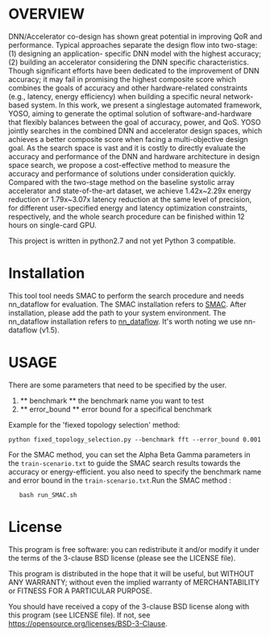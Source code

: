 # OVERVIEW
DNN/Accelerator co-design has shown great potential in improving QoR and performance. Typical approaches separate the design flow into two-stage: (1) designing an application- specific DNN model with the highest accuracy; (2) building an accelerator considering the DNN specific characteristics. Though significant efforts have been dedicated to the improvement of DNN accuracy; it may fail in promising the highest composite score which combines the goals of accuracy and other hardware-related constraints (e.g., latency, energy efficiency) when building a specific neural network-based system. In this work, we present a singlestage automated framework, YOSO, aiming to generate the optimal solution of software-and-hardware that flexibly balances between the goal of accuracy, power, and QoS. YOSO jointly searches in the combined DNN and accelerator design spaces, which achieves a better composite score when facing a multi-objective design goal. As the search space is vast and it is costly to directly evaluate the accuracy and performance of the DNN and hardware architecture in design space search, we propose a cost-effective method to measure the accuracy and performance of solutions under consideration quickly. Compared with the two-stage method on the baseline systolic array accelerator and state-of-the-art dataset, we achieve 1.42x~2.29x energy reduction or 1.79x~3.07x latency reduction at the same level of precision, for different user-specified energy and latency optimization constraints, respectively, and the whole search procedure can be finished within 12 hours on single-card GPU. 

This project is written in python2.7 and not yet Python 3 compatible.


# Installation

This tool tool needs SMAC to perform the search procedure and needs nn_dataflow for evaluation. 
The SMAC installation refers to [SMAC](https://www.cs.ubc.ca/labs/beta/Projects/SMAC/v2.10.03/quickstart.html). After installation, please add the path to your system environment.
The nn_dataflow installation refers to [nn_dataflow](https://github.com/stanford-mast/nn_dataflow). It's worth noting we use nn-dataflow (v1.5).

# USAGE
There are some parameters that need to be specified by the user. 
1) ** benchmark ** the benchmark name you want to test 
2) ** error_bound ** error bound for a specifical benchmark

Example for the 'fiexed topology selection' method:
    
    python fixed_topology_selection.py --benchmark fft --error_bound 0.001

For the SMAC method, you can set the Alpha Beta Gamma parameters in the `train-scenario.txt` to guide the SMAC search results towards the accuracy or energy-efficient. you also need to specify the benchmark name and error bound in the `train-scenario.txt`.Run the SMAC method :

       bash run_SMAC.sh



# License

This program is free software: you can redistribute it and/or modify
it under the terms of the 3-clause BSD license (please see the LICENSE file).

This program is distributed in the hope that it will be useful,
but WITHOUT ANY WARRANTY; without even the implied warranty of
MERCHANTABILITY or FITNESS FOR A PARTICULAR PURPOSE.

You should have received a copy of the 3-clause BSD license 
along with this program (see LICENSE file). 
If not, see <https://opensource.org/licenses/BSD-3-Clause>.

